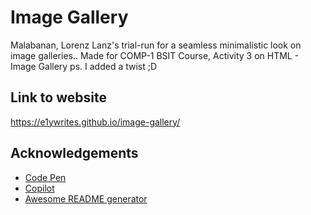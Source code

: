 
# Image Gallery

Malabanan, Lorenz Lanz's trial-run for a seamless minimalistic look on image galleries..
Made for COMP-1 BSIT Course, Activity 3 on HTML - Image Gallery ps. I added a twist ;D

## Link to website

https://e1ywrites.github.io/image-gallery/


## Acknowledgements

 - [Code Pen](https://codepen.io)
 - [Copilot](https://copilot.microsoft.com)
 - [Awesome README generator](https://readme.so/)

